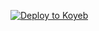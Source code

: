 [![Deploy to Koyeb](https://www.koyeb.com/static/images/deploy/button.svg)](https://app.koyeb.com/deploy?name=b8b8tv&type=git&repository=doraemon99-x%2Fb8b8tv&branch=main&builder=buildpack&regions=was&env%5B%5D=&ports=8000%3Bhttp%3B%2F)
